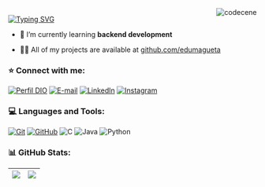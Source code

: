 <img align="right" width="" src="https://media.tenor.com/A-xepNszV9YAAAAj/ai-bot.gif" alt="codecene">

[![Typing SVG](https://readme-typing-svg.herokuapp.com?font=Josefin+Sans&weight=500&size=20&pause=600&color=AA42F7&width=435&lines=Welcome+to+my+GitHub!;Nice+to+meet+you%2C+my+name+is+Eduardo!;A+backend+developer+student)](https://git.io/typing-svg)

- 🌱 I’m currently learning **backend development**

- 👨‍💻 All of my projects are available at [github.com/edumagueta](github.com/edumagueta)

<h3 align="left">⭐️ Connect with me:</h3>

[![Perfil DIO](https://img.shields.io/badge/-Meu%20Perfil%20na%20DIO-AA42F7?style=for-the-badge)](https://www.dio.me/users/edumagueta)
[![E-mail](https://img.shields.io/badge/-Email-000?style=for-the-badge&logo=gmail&logoColor=AA42F7)](mailto:edumagueta@gmail.com)
[![LinkedIn](https://img.shields.io/badge/-LinkedIn-000?style=for-the-badge&logo=linkedin&logoColor=AA42F7)](https://www.linkedin.com/in/eduardo-magueta/)
[![Instagram](https://img.shields.io/badge/-Instagram-000?style=for-the-badge&logo=instagram&logoColor=AA42F7)](https://www.instagram.com/edumagueta/)

<h3 align="left">💻 Languages and Tools:</h3>

[![Git](https://img.shields.io/badge/Git-000?style=for-the-badge&logo=git&logoColor=AA42F7)](https://git-scm.com/doc) 
[![GitHub](https://img.shields.io/badge/GitHub-000?style=for-the-badge&logo=github&logoColor=AA42F7)](https://docs.github.com/) 
![C](https://img.shields.io/badge/C-000?style=for-the-badge&logo=c&logoColor=AA42F7)
![Java](https://img.shields.io/badge/java-000?style=for-the-badge&logo=openjdk&logoColor=AA42F7)
![Python](https://img.shields.io/badge/python-000?style=for-the-badge&logo=python&logoColor=AA42F7)


<h3 align="left">📊 GitHub Stats:</h3>

| ![](https://github-readme-streak-stats.herokuapp.com/?user=edumagueta&theme=shadow-purple&background=000&hide_border=false&border=AA42F7) | ![](https://github-readme-stats.vercel.app/api?username=edumagueta&theme=transparent&bg_color=000&border_color=AA42F7&show_icons=true&icon_color=AA42F7&title_color=AA42F7&text_color=FFF) |
| :-: | :-: |

